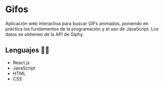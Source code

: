 # Gifos

Aplicación web interactiva para buscar GIFs animados, poniendo en práctica los fundamentos de la programación y el uso de JavaScript. Los datos se obtienen de la API de Giphy.

## Lenguajes 👩‍💻
- React.js
- JavaScript
- HTML
- CSS
